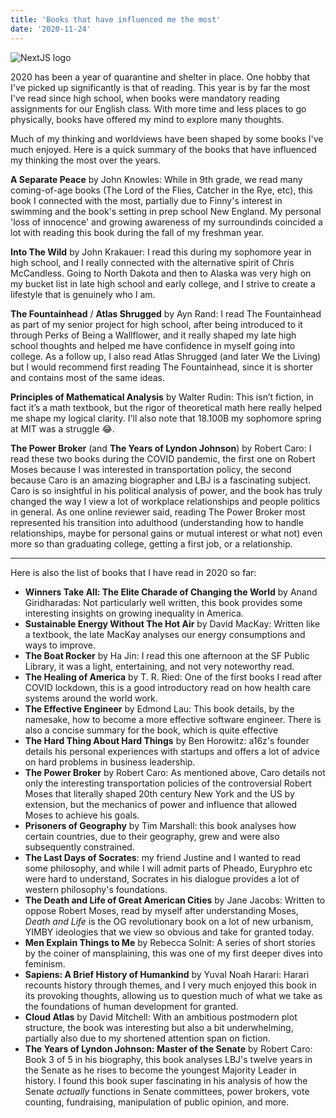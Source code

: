 ```yaml
---
title: 'Books that have influenced me the most'
date: '2020-11-24'
---
```


![NextJS logo](https://upload.wikimedia.org/wikipedia/commons/thumb/8/8e/Nextjs-logo.svg/440px-Nextjs-logo.svg.png "NextJS Logo")

2020 has been a year of quarantine and shelter in place. One hobby that I've picked up significantly is that of reading. This year is by far the most I've read since high school, when books were mandatory reading assignments for our English class. With more time and less places to go physically, books have offered my mind to explore many thoughts.

Much of my thinking and worldviews have been shaped by some books I've much enjoyed. Here is a quick summary of the books that have influenced my thinking the most over the years.

**A Separate Peace** by John Knowles: While in 9th grade, we read many coming-of-age books (The Lord of the Flies, Catcher in the Rye, etc), this book I connected with the most, partially due to Finny's interest in swimming and the book's setting in prep school New England. My personal 'loss of innocence' and growing awareness of my surroundinds coincided a lot with reading this book during the fall of my freshman year.


**Into The Wild** by John Krakauer: I read this during my sophomore year in high school, and I really connected with the alternative spirit of Chris McCandless. Going to North Dakota and then to Alaska was very high on my bucket list in late high school and early college, and I strive to create a lifestyle that is genuinely who I am.

**The Fountainhead** / **Atlas Shrugged** by Ayn Rand: I read The Fountainhead as part of my senior project for high school, after being introduced to it through Perks of Being a Wallflower, and it really shaped my late high school thoughts and helped me have confidence in myself going into college. As a follow up, I also read Atlas Shrugged (and later We the Living) but I would recommend first reading The Fountainhead, since it is shorter and contains most of the same ideas.

<!-- **Norwegian Wood** by Haruki Murakami: Another book dealing with the loss of innocence, the reading well timed during the fall of my freshman year at MIT. -->

**Principles of Mathematical Analysis** by Walter Rudin: This isn’t fiction, in fact it’s a math textbook, but the rigor of theoretical math here really helped me shape my logical clarity. I'll also note that 18.100B my sophomore spring at MIT was a struggle 😂.

**The Power Broker** (and **The Years of Lyndon Johnson**) by Robert Caro:  I read these two books during the COVID pandemic, the first one on Robert Moses because I was interested in transportation policy, the second because Caro is an amazing biographer and LBJ is a fascinating subject. Caro is so insightful in his political analysis of power, and the book has truly changed the way I view a lot of workplace relationships and people politics in general. As one online reviewer said, reading The Power Broker most represented his transition into adulthood (understanding how to handle relationships, maybe for personal gains or mutual interest or what not) even more so than graduating college, getting a first job, or a relationship.

---

Here is also the list of books that I have read in 2020 so far:

- **Winners Take All: The Elite Charade of Changing the World** by Anand Giridharadas: Not particularly well written, this book provides some interesting insights on growing inequality in America.
- **Sustainable Energy Without The Hot Air** by David MacKay: Written like a textbook, the late MacKay analyses our energy consumptions and ways to improve.
- **The Boat Rocker** by Ha Jin: I read this one afternoon at the SF Public Library, it was a light, entertaining, and not very noteworthy read.
- **The Healing of America** by T. R. Ried: One of the first books I read after COVID lockdown, this is a good introductory read on how health care systems around the world work.
- **The Effective Engineer** by Edmond Lau: This book details, by the namesake, how to become a more effective software engineer. There is also a concise summary for the book, which is quite effective
- **The Hard Thing About Hard Things** by Ben Horowitz: a16z's founder details his personal experiences with startups and offers a lot of advice on hard problems in business leadership.
- **The Power Broker** by Robert Caro: As mentioned above, Caro details not only the interesting transportation policies of the controversial Robert Moses that literally shaped 20th century New York and the US by extension, but the mechanics of power and influence that allowed Moses to achieve his goals.
- **Prisoners of Geography** by Tim Marshall: this book analyses how certain countries, due to their geography, grew and were also subsequently constrained.
- **The Last Days of Socrates**: my friend Justine and I wanted to read some philosophy, and while I will admit parts of Pheado, Euryphro etc were hard to understand, Socrates in his dialogue provides a lot of western philosophy's foundations.
- **The Death and Life of Great American Cities** by Jane Jacobs: Written to oppose Robert Moses, read by myself after understanding Moses, *Death and Life* is the OG revolutionary book on a lot of new urbanism, YIMBY ideologies that we view so obvious and take for granted today.
- **Men Explain Things to Me** by Rebecca Solnit: A series of short stories by the coiner of mansplaining, this was one of my first deeper dives into feminism.
- **Sapiens: A Brief History of Humankind** by Yuval Noah Harari: Harari recounts history through themes, and I very much enjoyed this book in its provoking thoughts, allowing us to question much of what we take as the foundations of human development for granted.
- **Cloud Atlas** by David Mitchell: With an ambitious postmodern plot structure, the book was interesting but also a bit underwhelming, partially also due to my shortened attention span on fiction.
- **The Years of Lyndon Johnson: Master of the Senate** by Robert Caro: Book 3 of 5 in his biography, this book analyses LBJ's twelve years in the Senate as he rises to become the youngest Majority Leader in history. I found this book super fascinating in his analysis of how the Senate *actually* functions in Senate committees, power brokers, vote counting, fundraising, manipulation of public opinion, and more.
